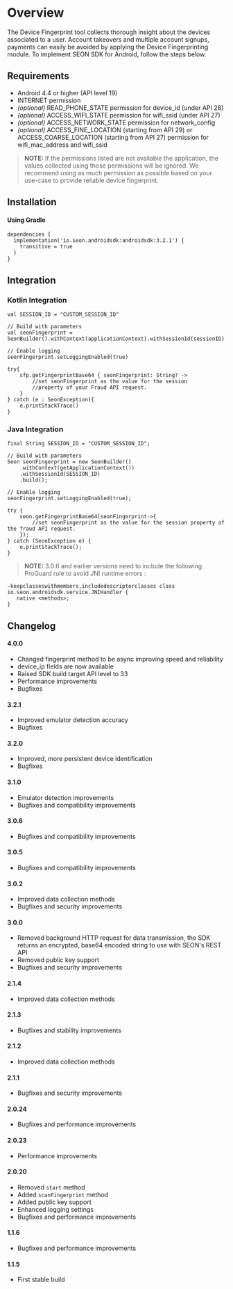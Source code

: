 # Overview

The Device Fingerprint tool collects thorough insight about the devices associated to a user. Account takeovers and multiple account signups, payments can easily be avoided by applying the Device Fingerprinting module. To implement SEON SDK for Android, follow the steps below.

## Requirements
- Android 4.4 or higher (API level 19)
- INTERNET permission
- _(optional)_ READ_PHONE_STATE permission for device_id (under API 28)
- _(optional)_ ACCESS_WIFI_STATE permission for wifi_ssid (under API 27)
- _(optional)_ ACCESS_NETWORK_STATE permission for network_config
- _(optional)_ ACCESS_FINE_LOCATION (starting from API 29) or ACCESS_COARSE_LOCATION (starting from API 27) permission for wifi_mac_address and wifi_ssid

> __NOTE:__ If the permissions listed are not available the application, the values collected using those permissions will be ignored. We recommend using as much permission as possible based on your use-case to provide reliable device fingerprint.

## Installation

#### Using Gradle

```
dependencies {
  implementation('io.seon.androidsdk:androidsdk:3.2.1') {
    transitive = true
  }
}
```
## Integration

### Kotlin Integration
```
val SESSION_ID = "CUSTOM_SESSION_ID"

// Build with parameters
val seonFingerprint = SeonBuilder().withContext(applicationContext).withSessionId(sessionID).build()

// Enable logging
seonFingerprint.setLoggingEnabled(true)

try{
    sfp.getFingerprintBase64 { seonFingerprint: String? ->
        //set seonFingerprint as the value for the session 
        //property of your Fraud API request.
    }
} catch (e : SeonException){
    e.printStackTrace()
}

```
### Java Integration

```
final String SESSION_ID = "CUSTOM_SESSION_ID";

// Build with parameters
Seon seonFingerprint = new SeonBuilder()
    .withContext(getApplicationContext())
    .withSessionId(SESSION_ID)
    .build();

// Enable logging
seonFingerprint.setLoggingEnabled(true);

try {
    seon.getFingerprintBase64(seonFingerprint->{
        //set seonFingerprint as the value for the session property of the fraud API request.
    });
} catch (SeonException e) {
    e.printStackTrace();
}
```
> __NOTE:__ 3.0.6 and earlier versions need to include the following ProGuard rule to avoid JNI runtime errors :

```
-keepclasseswithmembers,includedescriptorclasses class io.seon.androidsdk.service.JNIHandler {
   native <methods>;
}
```

## Changelog
#### 4.0.0
- Changed fingerprint method to be async improving speed and reliability
- device_ip fields are now available
- Raised SDK build target API level to 33
- Performance improvements
- Bugfixes

#### 3.2.1
- Improved emulator detection accuracy
- Bugfixes

#### 3.2.0
- Improved, more persistent device identification
- Bugfixes

#### 3.1.0
- Emulator detection improvements
- Bugfixes and compatibility improvements

#### 3.0.6
- Bugfixes and compatibility improvements

#### 3.0.5
- Bugfixes and compatibility improvements

#### 3.0.2
- Improved data collection methods
- Bugfixes and security improvements

#### 3.0.0
- Removed background HTTP request for data transmission, the SDK returns an encrypted, base64 encoded string to use with SEON's REST API
- Removed public key support
- Bugfixes and security improvements

#### 2.1.4
- Improved data collection methods

#### 2.1.3
- Bugfixes and stability improvements

#### 2.1.2
- Improved data collection methods

#### 2.1.1
- Bugfixes and security improvements

#### 2.0.24
- Bugfixes and performance improvements

#### 2.0.23
- Performance improvements

#### 2.0.20
- Removed `start` method
- Added `scanFingerprint` method
- Added public key support
- Enhanced logging settings
- Bugfixes and performance improvements

#### 1.1.6
- Bugfixes and performance improvements

#### 1.1.5
- First stable build
